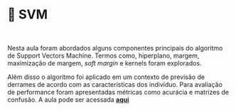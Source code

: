 # 🤖 SVM 

<BR>

Nesta aula foram abordados alguns componentes principais do 
algoritmo de Support Vectors Machine. Termos como, hiperplano, margem, maximização de margem,
*soft margin* e kernels foram explorados. 

Além disso o algoritmo foi aplicado em um contexto de previsão de derrames
de acordo com as características dos indivíduo. Para avaliação de performance foram 
apresentadas métricas como acurácia e matrizes de confusão. A aula pode ser acessada [**aqui**](https://nbviewer.org/github/Data-Aqa/aulas/blob/main/machine%20learning/aprendizado%20supervisionado/metodos%20de%20classificacao/svm/SVM.ipynb)
